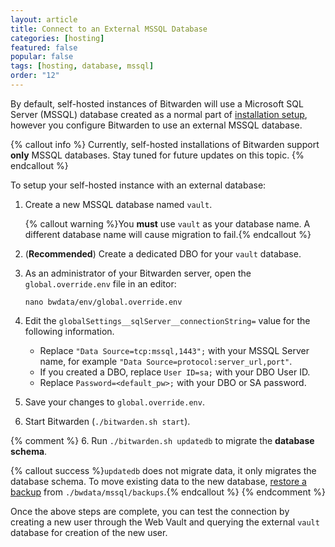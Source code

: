 ```yaml
---
layout: article
title: Connect to an External MSSQL Database
categories: [hosting]
featured: false
popular: false
tags: [hosting, database, mssql]
order: "12"
---
```


By default, self-hosted instances of Bitwarden will use a Microsoft SQL Server (MSSQL) database created as a normal part of [installation setup]({{site.baseurl}}/article/install-on-premise/), however you configure Bitwarden to use an external MSSQL database.

{% callout info %}
Currently, self-hosted installations of Bitwarden support **only** MSSQL databases. Stay tuned for future updates on this topic.
{% endcallout %}

To setup your self-hosted instance with an external database:

1. Create a new MSSQL database named `vault`.

   {% callout warning %}You **must** use `vault` as your database name. A different database name will cause migration to fail.{% endcallout %}
2. (**Recommended**) Create a dedicated DBO for your `vault` database.
3. As an administrator of your Bitwarden server, open the `global.override.env` file in an editor:

   ```
   nano bwdata/env/global.override.env
   ```
4. Edit the `globalSettings__sqlServer__connectionString=` value for the following information.

   - Replace `"Data Source=tcp:mssql,1443";` with your MSSQL Server name, for example `"Data Source=protocol:server_url,port"`.
   - If you created a DBO, replace `User ID=sa;` with your DBO User ID.
   - Replace `Password=<default_pw>;` with your DBO or SA password.
5. Save your changes to `global.override.env`.
6. Start Bitwarden (`./bitwarden.sh start`).

{% comment %}
6. Run `./bitwarden.sh updatedb` to migrate the **database schema**.

   {% callout success %}`updatedb` does not migrate data, it only migrates the database schema. To move existing data to the new database, [restore a backup]({{site.baseurl}}/article/backup-on-premise/#restore-a-nightly-backup) from `./bwdata/mssql/backups`.{% endcallout %}
{% endcomment %}

Once the above steps are complete, you can test the connection by creating a new user through the Web Vault and querying the external `vault` database for creation of the new user.
